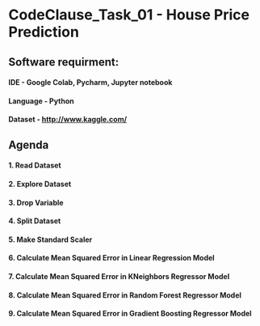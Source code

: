 # CodeClause_Task_01 - House Price Prediction

## Software requirment:
#### IDE - Google Colab, Pycharm, Jupyter notebook
#### Language - Python
#### Dataset - http://www.kaggle.com/

## Agenda
#### 1. Read Dataset
#### 2. Explore Dataset
#### 3. Drop Variable
#### 4. Split Dataset
#### 5. Make Standard Scaler
#### 6. Calculate Mean Squared Error in Linear Regression Model
#### 7. Calculate Mean Squared Error in KNeighbors Regressor Model
#### 8. Calculate Mean Squared Error in Random Forest Regressor Model
#### 9. Calculate Mean Squared Error in Gradient Boosting Regressor Model


